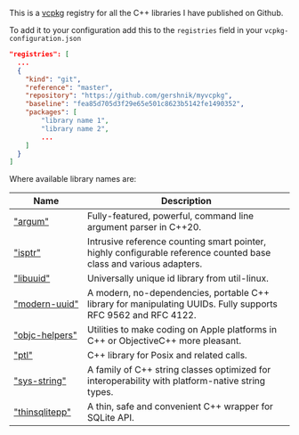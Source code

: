 This is a [vcpkg](https://vcpkg.io/en/) registry for all the C++ libraries
I have published on Github.

To add it to your configuration add this to the `registries` field in your `vcpkg-configuration.json`

```json
"registries": [
  ...
  {
    "kind": "git",
    "reference": "master",
    "repository": "https://github.com/gershnik/myvcpkg",
    "baseline": "fea85d705d3f29e65e501c8623b5142fe1490352",
    "packages": [ 
        "library name 1", 
        "library name 2", 
        ...
    ]
  }
]
```

Where available library names are:

|                   Name                                                  |   Description 
|-------------------------------------------------------------------------|----------------------------------
|<nobr>["argum"](https://github.com/gershnik/argum)</nobr>                | Fully-featured, powerful, command line argument parser in C++20.
|<nobr>["isptr"](https://github.com/gershnik/intrusive_shared_ptr)</nobr> | Intrusive reference counting smart pointer, highly configurable reference counted base class and various adapters.
|<nobr>["libuuid"](https://github.com/gershnik/libuuid-cmake)</nobr>      | Universally unique id library from util-linux.
|<nobr>["modern-uuid"](https://github.com/gershnik/modern-uuid)</nobr>    | A modern, no-dependencies, portable C++ library for manipulating UUIDs. Fully supports RFC 9562 and RFC 4122.
|<nobr>["objc-helpers"](https://github.com/gershnik/objc-helpers)</nobr>  | Utilities to make coding on Apple platforms in C++ or ObjectiveC++ more pleasant.
|<nobr>["ptl"](https://github.com/gershnik/ptl)</nobr>                    | C++ library for Posix and related calls.
|<nobr>["sys-string"](https://github.com/gershnik/sys_string)</nobr>      | A family of C++ string classes optimized for interoperability with platform-native string types.
|<nobr>["thinsqlitepp"](https://github.com/gershnik/thinsqlitepp)</nobr>  | A thin, safe and convenient C++ wrapper for SQLite API.


